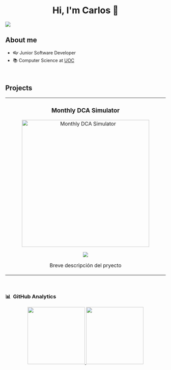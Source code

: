 <div align="center">
<h1 align="center">Hi, I'm Carlos</a> 👋</h1>
</div>
<img src="https://private-user-images.githubusercontent.com/125186873/382056810-4a013216-d64c-4b43-b9e7-bb6e7df03d62.png?jwt=eyJhbGciOiJIUzI1NiIsInR5cCI6IkpXVCJ9.eyJpc3MiOiJnaXRodWIuY29tIiwiYXVkIjoicmF3LmdpdGh1YnVzZXJjb250ZW50LmNvbSIsImtleSI6ImtleTUiLCJleHAiOjE3MzAzOTYyNzUsIm5iZiI6MTczMDM5NTk3NSwicGF0aCI6Ii8xMjUxODY4NzMvMzgyMDU2ODEwLTRhMDEzMjE2LWQ2NGMtNGI0My1iOWU3LWJiNmU3ZGYwM2Q2Mi5wbmc_WC1BbXotQWxnb3JpdGhtPUFXUzQtSE1BQy1TSEEyNTYmWC1BbXotQ3JlZGVudGlhbD1BS0lBVkNPRFlMU0E1M1BRSzRaQSUyRjIwMjQxMDMxJTJGdXMtZWFzdC0xJTJGczMlMkZhd3M0X3JlcXVlc3QmWC1BbXotRGF0ZT0yMDI0MTAzMVQxNzMyNTVaJlgtQW16LUV4cGlyZXM9MzAwJlgtQW16LVNpZ25hdHVyZT1jZTFkODYzMWI2ZDNmN2NiYjdjOTZlNjYzNGRmYzdlNjk1YjVmMGVmMDJmY2ZmMGZiMDliZTJiZDk1NDEzNjg2JlgtQW16LVNpZ25lZEhlYWRlcnM9aG9zdCJ9.s3NDT064Z_YWj5PG4Xw0zByPPp8aeD0hV7zwY2xyf30">

## About me
- 👓 Junior Software Developer
- 📚 Computer Science at [UOC](https://www.uoc.edu/en) 
<br>

## Projects
<table>
    <tr>
    <td width="50%">
        <h3 align="center">Monthly DCA Simulator</h3>
        <div align="center">
            <a href="https://github.com/CarlosMonforteIzquierdo/Monthly_DCA_Simulator" target="_blank"><img src="https://private-user-images.githubusercontent.com/125186873/382059391-3facc958-5717-4b8e-9277-20cbdf33342f.jpg?jwt=eyJhbGciOiJIUzI1NiIsInR5cCI6IkpXVCJ9.eyJpc3MiOiJnaXRodWIuY29tIiwiYXVkIjoicmF3LmdpdGh1YnVzZXJjb250ZW50LmNvbSIsImtleSI6ImtleTUiLCJleHAiOjE3MzAzOTY3ODMsIm5iZiI6MTczMDM5NjQ4MywicGF0aCI6Ii8xMjUxODY4NzMvMzgyMDU5MzkxLTNmYWNjOTU4LTU3MTctNGI4ZS05Mjc3LTIwY2JkZjMzMzQyZi5qcGc_WC1BbXotQWxnb3JpdGhtPUFXUzQtSE1BQy1TSEEyNTYmWC1BbXotQ3JlZGVudGlhbD1BS0lBVkNPRFlMU0E1M1BRSzRaQSUyRjIwMjQxMDMxJTJGdXMtZWFzdC0xJTJGczMlMkZhd3M0X3JlcXVlc3QmWC1BbXotRGF0ZT0yMDI0MTAzMVQxNzQxMjNaJlgtQW16LUV4cGlyZXM9MzAwJlgtQW16LVNpZ25hdHVyZT0xNjc2MTA2NzQ2ODNiM2NlZmY2ZDlmZDUzNjE1NTBlNDVkMzcwZGIwNDhhY2JhNmI2ODMzYTY1NjQ0MTUxZWUwJlgtQW16LVNpZ25lZEhlYWRlcnM9aG9zdCJ9.VKcy_ZBEI4wEhY7B6tckvLZtlglftA1ubzwPTRt4rkY" width="400" alt="Monthly DCA Simulator"></a>
            <p>
            <a href="https://github.com/CarlosMonforteIzquierdo/Monthly_DCA_Simulator" target="_blank">
            <img src="https://img.shields.io/badge/CÓDIGO-ff9?style=for-the-badge&logo=github&logoColor=black">
            </a>
            </p>
            <p>Breve descripción del pryecto</p>
        </div>                                                                                    
    </td>
</table>                                                                                 
<br>

### 📊 &nbsp;GitHub Analytics

<p align="center">
<a href="https://github.com/CarlosMonforteIzquierdo">
  <img height="180em" src="https://github-readme-stats-eight-theta.vercel.app/api?username=CarlosMonforteIzquierdo&show_icons=true&theme=algolia&include_all_commits=true&count_private=true"/>
  <img height="180em" src="https://github-readme-stats-eight-theta.vercel.app/api/top-langs/?username=CarlosMonforteIzquierdo&layout=compact&langs_count=8&theme=algolia"/>
</a>
</p>
